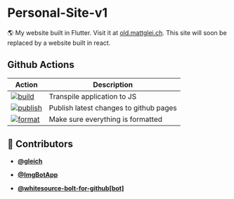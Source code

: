 <!-- DO NOT REMOVE - contributor_list:data:start:["gleich", "ImgBotApp", "whitesource-bolt-for-github[bot]"]:end -->
# Personal-Site-v1

🌎 My website built in Flutter. Visit it at [old.mattglei.ch](https://old.mattglei.ch). This site will soon be replaced by a website built in react.

## Github Actions

| **Action**                                                                                                                                   | **Description**                        |
| -------------------------------------------------------------------------------------------------------------------------------------------- | -------------------------------------- |
| [![build](https://github.com/Matt-Gleich/Personal-Site/workflows/build/badge.svg)](https://github.com/Matt-Gleich/Personal-Site/actions)     | Transpile application to JS            |
| [![publish](https://github.com/Matt-Gleich/Personal-Site/workflows/Publish/badge.svg)](https://github.com/Matt-Gleich/Personal-Site/actions) | Publish latest changes to github pages |
| [![format](https://github.com/Matt-Gleich/Personal-Site/workflows/format/badge.svg)](https://github.com/Matt-Gleich/Personal-Site/actions)   | Make sure everything is formatted      |

<!-- DO NOT REMOVE - contributor_list:start -->
## 👥 Contributors


- **[@gleich](https://github.com/gleich)**

- **[@ImgBotApp](https://github.com/ImgBotApp)**

- **[@whitesource-bolt-for-github[bot]](https://github.com/apps/whitesource-bolt-for-github)**

<!-- DO NOT REMOVE - contributor_list:end -->
